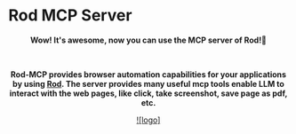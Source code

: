 # Rod MCP Server

<div align="center">

<strong>Wow! It's awesome, now you can use the MCP server of Rod!🚀</strong>

<br>

<strong>Rod-MCP provides browser automation capabilities for your applications by using [Rod](https://github.com/go-rod/rod). The server provides many useful mcp tools enable LLM to interact with the web pages, like click, take screenshot, save page as pdf, etc.</strong>

[![logo]](assets/logo.png)

</div>